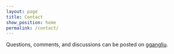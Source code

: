 ```yaml
---
layout: page
title: Contact
show_position: home
permalink: /contact/
---
```


Questions, comments, and discussions can be posted on [ggangliu](https://groups.google.com/g/ggangliu).

